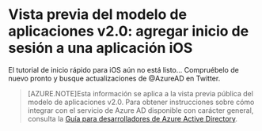 <properties
	pageTitle="Aplicación iOS del modelo de aplicación v2.0 | Microsoft Azure"
	description="Cómo crear una aplicación iOS con la que los usuarios pueden iniciar sesión utilizando tanto la cuenta personal de Microsoft como sus cuentas profesionales o educativas."
	services="active-directory"
	documentationCenter=""
	authors="dstrockis"
	manager="mbaldwin"
	editor=""/>

<tags
	ms.service="active-directory"
	ms.workload="identity"
	ms.tgt_pltfrm="mobile-ios"
	ms.devlang="objective-c"
	ms.topic="article"
	ms.date="12/09/2015"
	ms.author="brandwe"/>

# Vista previa del modelo de aplicaciones v2.0: agregar inicio de sesión a una aplicación iOS

El tutorial de inicio rápido para iOS aún no está listo... Compruébelo de nuevo pronto y busque actualizaciones de @AzureAD en Twitter.

> [AZURE.NOTE]Esta información se aplica a la vista previa pública del modelo de aplicaciones v2.0. Para obtener instrucciones sobre cómo integrar con el servicio de Azure AD disponible con carácter general, consulta la [Guía para desarrolladores de Azure Active Directory](active-directory-developers-guide.md).

<!---HONumber=AcomDC_1217_2015-->